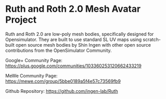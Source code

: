 # Ruth and Roth 2.0 Mesh Avatar Project

Ruth and Roth 2.0 are low-poly mesh bodies, specifically designed for Opensimulator. They are built to use standard SL UV maps using scratch-built open source mesh bodies by Shin Ingen with other open source contributions from the OpenSimulator Community.

Google+ Community Page:
https://plus.google.com/communities/103360253120662433219

MeWe Community Page:
https://mewe.com/group/5bbe0189a5f4e57c73569fb9

Github Repository:
https://github.com/ingen-lab/Ruth
